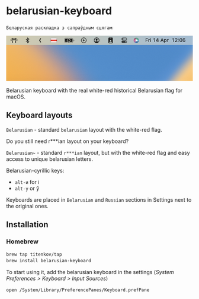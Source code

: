 belarusian-keyboard
============

`Беларуская раскладка з сапраўдным сцягам`

![demo](demo.png)

Belarusian keyboard with the real white-red historical Belarusian flag for macOS.

Keyboard layouts
------------

`Belarusian` - standard `belarusian` layout with the white-red flag.

Do you still need r***ian layout on your keyboard?

`Belarusian~` - standard `r***ian` layout, but with the white-red flag and easy access to unique belarusian letters.

Belarusian-cyrillic keys:
- `alt-и` for і
- `alt-у` or ў

Keyboards are placed in `Belarusian` and `Russian` sections in Settings next to the original ones.

Installation
------------
### Homebrew

```bash
brew tap titenkov/tap
brew install belarusian-keyboard
```

To start using it, add the belarusian keyboard in the settings (*System Preferences > Keyboard > Input Sources*)

```bash
open /System/Library/PreferencePanes/Keyboard.prefPane
```
